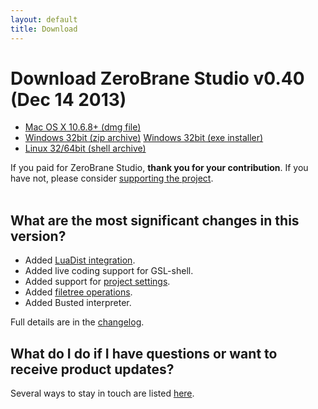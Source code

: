```yaml
---
layout: default
title: Download
---
```


# Download ZeroBrane Studio v0.40 (Dec 14 2013)

<ul class="download" id="download-options">
  <li><a class="mac" href="https://download.zerobrane.com/ZeroBraneStudioEduPack-0.40-macos.dmg" onclick="var that=this;_gaq.push(['_trackEvent','Download-macos','ZeroBraneStudioEduPack-0.40-macos.dmg',this.href]);setTimeout(function(){location.href=that.href;},200);return false;">
    Mac OS X 10.6.8+ (dmg file)</a></li>
  <li><a class="winzip" href="https://download.zerobrane.com/ZeroBraneStudioEduPack-0.40-win32.zip" onclick="var that=this;_gaq.push(['_trackEvent','Download-win32','ZeroBraneStudioEduPack-0.40-win32.zip',this.href]);setTimeout(function(){location.href=that.href;},200);return false;">
    Windows 32bit (zip archive)</a>
      <a class="winexe" href="https://download.zerobrane.com/ZeroBraneStudioEduPack-0.40-win32.exe" onclick="var that=this;_gaq.push(['_trackEvent','Download-win32','ZeroBraneStudioEduPack-0.40-win32.exe',this.href]);setTimeout(function(){location.href=that.href;},200);return false;">
    Windows 32bit (exe installer)</a></li>
  <li><a class="linux" href="https://download.zerobrane.com/ZeroBraneStudioEduPack-0.40-linux.sh" onclick="var that=this;_gaq.push(['_trackEvent','Download-linux','ZeroBraneStudioEduPack-0.40-linux.sh',this.href]);setTimeout(function(){location.href=that.href;},200);return false;">
    Linux 32/64bit (shell archive)</a></li>
</ul>
<div class="thank-you" id="thank-you">If you paid for ZeroBrane Studio, <strong>thank you for your contribution</strong>. If you have not, please consider <a href="support.html">supporting the project</a>.</div>
<div class="separator">&nbsp;</div>

## What are the most significant changes in this version?
- Added [LuaDist integration](http://notebook.kulchenko.com/zerobrane/lua-package-managers-luadist-luarocks-and-integration-with-zerobrane-studio).
- Added live coding support for GSL-shell.
- Added support for [project settings](https://github.com/pkulchenko/ZeroBraneStudio/issues/107#issuecomment-26830619).
- Added [filetree operations](https://github.com/pkulchenko/ZeroBraneStudio/issues/123).
- Added Busted interpreter.

Full details are in the [changelog](https://github.com/pkulchenko/ZeroBraneStudio/blob/master/CHANGELOG.md).

## What do I do if I have questions or want to receive product updates?

Several ways to stay in touch are listed [here](community.html).
